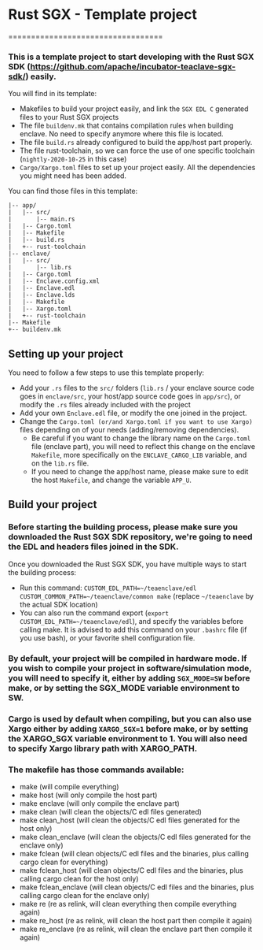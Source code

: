 # Rust SGX - Template project
==================================

### This is a template project to start developing with the Rust SGX SDK (https://github.com/apache/incubator-teaclave-sgx-sdk/) easily.

You will find in its template:
- Makefiles to build your project easily, and link the ```SGX EDL C``` generated files to your Rust SGX projects
- The file ```buildenv.mk``` that contains compilation rules when building enclave. No need to specify anymore where this file is located.
- The file ```build.rs``` already configured to build the app/host part properly.
- The file rust-toolchain, so we can force the use of one specific toolchain (```nightly-2020-10-25``` in this case)
- ```Cargo/Xargo.toml``` files to set up your project easily. All the dependencies you might need has been added.

You can find those files in this template: 

```
|-- app/
|   |-- src/
|       |-- main.rs
|   |-- Cargo.toml
|   |-- Makefile
|   |-- build.rs
|   +-- rust-toolchain
|-- enclave/
|   |-- src/
|       |-- lib.rs
|   |-- Cargo.toml
|   |-- Enclave.config.xml
|   |-- Enclave.edl
|   |-- Enclave.lds
|   |-- Makefile
|   |-- Xargo.toml
|   +-- rust-toolchain
|-- Makefile
+-- buildenv.mk
```

## Setting up your project

You need to follow a few steps to use this template properly:
- Add your ```.rs``` files to the ```src/``` folders (```lib.rs``` / your enclave source code goes in ```enclave/src```, your host/app source code goes in ```app/src```), or modify the ```.rs``` files already included with the project
- Add your own ```Enclave.edl``` file, or modify the one joined in the project.
- Change the ```Cargo.toml (or/and Xargo.toml if you want to use Xargo)``` files depending on of your needs (adding/removing dependencies).
    - Be careful if you want to change the library name on the ```Cargo.toml``` file (enclave part), you will need to reflect this change on the enclave ```Makefile```, more specifically on the ```ENCLAVE_CARGO_LIB``` variable, and on the ```lib.rs``` file.
    - If you need to change the app/host name, please make sure to edit the host ```Makefile```, and change the variable ```APP_U```.

## Build your project

### Before starting the building process, please make sure you downloaded the Rust SGX SDK repository, we're going to need the EDL and headers files joined in the SDK.

Once you downloaded the Rust SGX SDK, you have multiple ways to start the building process: 
- Run this command: ```CUSTOM_EDL_PATH=~/teaenclave/edl CUSTOM_COMMON_PATH=~/teaenclave/common make``` (replace ```~/teaenclave``` by the actual SDK location)
- You can also run the command export (```export CUSTOM_EDL_PATH=~/teaenclave/edl```), and specify the variables before calling make. It is advised to add this command on your ```.bashrc``` file (if you use bash), or your favorite shell configuration file.

### By default, your project will be compiled in hardware mode. If you wish to compile your project in software/simulation mode, you will need to specify it, either by adding ```SGX_MODE=SW``` before make, or by setting the SGX_MODE variable environment to SW.

### Cargo is used by default when compiling, but you can also use Xargo either by adding ```XARGO_SGX=1``` before make, or by setting the XARGO_SGX variable environment to 1. You will also need to specify Xargo library path with XARGO_PATH.

### The makefile has those commands available: 
- make (will compile everything)
- make host (will only compile the host part)
- make enclave (will only compile the enclave part)
- make clean (will clean the objects/C edl files generated)
- make clean_host (will clean the objects/C edl files generated for the host only)
- make clean_enclave (will clean the objects/C edl files generated for the enclave only)
- make fclean (will clean objects/C edl files and the binaries, plus calling cargo clean for everything)
- make fclean_host (will clean objects/C edl files and the binaries, plus calling cargo clean for the host only)
- make fclean_enclave (will clean objects/C edl files and the binaries, plus calling cargo clean for the enclave only)
- make re (re as relink, will clean everything then compile everything again)
- make re_host (re as relink, will clean the host part then compile it again)
- make re_enclave (re as relink, will clean the enclave part then compile it again)
